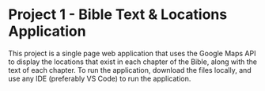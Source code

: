 # Project 1 - Bible Text & Locations Application
		

This project is a single page web application that uses the Google Maps API to display the locations that exist in each chapter of the Bible, along with the text of each chapter. To run the application, download the files locally, and use any IDE (preferably VS Code) to run the application.

